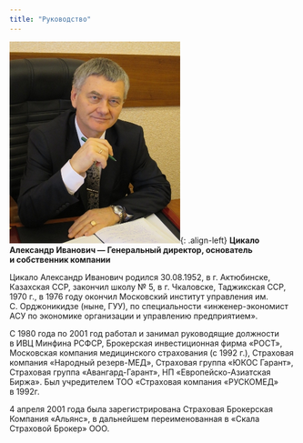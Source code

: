 ```yaml
---
title: "Руководство"
---
```

![image-left](/assets/images/gendirfoto.jpg){: .align-left}
**Цикало Александр Иванович&nbsp;&mdash; Генеральный директор,
основатель и&nbsp;собственник компании**

Цикало Александр Иванович родился 30.08.1952, в&nbsp;г.&nbsp;Актюбинске, Казахская&nbsp;ССР, закончил школу &#8470;&nbsp;5, в&nbsp;г.&nbsp;Чкаловске, Таджикская&nbsp;ССР, 1970&nbsp;г., в&nbsp;1976 году окончил Московский институт управления&nbsp;им. С.&nbsp;Орджоникидзе (ныне, ГУУ), по&nbsp;специальности &laquo;инженер-экономист АСУ по&nbsp;экономике организации и&nbsp;управлению предприятием&raquo;.

С&nbsp;1980 года по&nbsp;2001 год работал и&nbsp;занимал руководящие должности в&nbsp;ИВЦ Минфина РСФСР, Брокерская инвестиционная фирма &laquo;РОСТ&raquo;, Московская компания медицинского страхования (с&nbsp;1992&nbsp;г.), Страховая компания &laquo;Народный резерв-МЕД&raquo;, Страховая группа &laquo;ЮКОС Гарант&raquo;, Страховая группа &laquo;Авангард-Гарант&raquo;, НП&nbsp;&laquo;Европейско-Азиатская Биржа&raquo;. Был учредителем ТОО &laquo;Страховая компания &laquo;РУСКОМЕД&raquo; в&nbsp;1992г.

4&nbsp;апреля 2001 года была зарегистрирована Страховая Брокерская Компания &laquo;Альянс&raquo;, в&nbsp;дальнейшем переименованная в&nbsp;&laquo;Скала Страховой Брокер&raquo; ООО.
